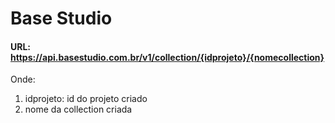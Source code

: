 # Base Studio

#### URL: https://api.basestudio.com.br/v1/collection/{idprojeto}/{nomecollection}

Onde: 
1. idprojeto: id do projeto criado
2. nome da collection criada

